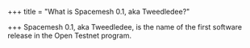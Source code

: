 +++
title = "What is Spacemesh 0.1, aka Tweedledee?"

+++
Spacemesh 0.1, aka Tweedledee, is the name of the first software release in the Open Testnet program.